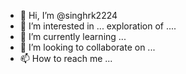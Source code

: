 - 👋 Hi, I’m @singhrk2224
- 👀 I’m interested in ... exploration of ....
- 🌱 I’m currently learning ...
- 💞️ I’m looking to collaborate on ...
- 📫 How to reach me ...

<!---
singhrk2224/singhrk2224 is a ✨ special ✨ repository because its `README.md` (this file) appears on your GitHub profile.
You can click the Preview link to take a look at your changes.
--->
